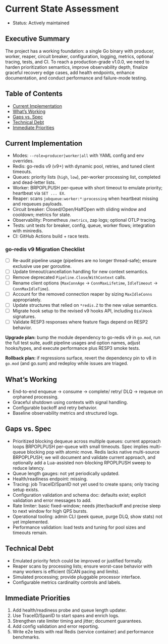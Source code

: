 # Current State Assessment

- Status: Actively maintained

## Executive Summary

The project has a working foundation: a single Go binary with producer, worker, reaper, circuit breaker, configuration, logging, metrics, optional tracing, tests, and CI. To reach a production-grade v1.0.0, we need to harden prioritization semantics, improve observability depth, finalize graceful recovery edge cases, add health endpoints, enhance documentation, and conduct performance and failure-mode testing.

## Table of Contents

- [Current Implementation](#current-implementation)
- [What’s Working](#whats-working)
- [Gaps vs. Spec](#gaps-vs-spec)
- [Technical Debt](#technical-debt)
- [Immediate Priorities](#immediate-priorities)

## Current Implementation

- Modes: `--role=producer|worker|all` with YAML config and env overrides.
- Redis: go-redis v9 (v9+) with dynamic pool, retries, and tuned client timeouts.
- Queues: priority lists (`high`, `low`), per-worker processing list, completed and dead-letter lists.
- Worker: BRPOPLPUSH per-queue with short timeout to emulate priority; heartbeat via `SET ... EX`.
- Reaper: scans `jobqueue:worker:*:processing` when heartbeat missing and requeues payloads.
- Circuit breaker: Closed/Open/HalfOpen with sliding window and cooldown; metrics for state.
- Observability: Prometheus `/metrics`, zap logs; optional OTLP tracing.
- Tests: unit tests for breaker, config, queue, worker flows; integration with miniredis.
- CI: GitHub Actions build + race tests.

### go-redis v9 Migration Checklist

- [ ] Re-audit pipeline usage (pipelines are no longer thread-safe); ensure exclusive use per goroutine.
- [ ] Update timeout/cancellation handling for new context semantics.
- [ ] Remove deprecated `Pipeline.Close`/`WithContext` calls.
- [ ] Rename client options (`MaxConnAge` → `ConnMaxLifetime`, `IdleTimeout` → `ConnMaxIdleTime`).
- [ ] Account for the removed connection reaper by sizing `MaxIdleConns` appropriately.
- [ ] Update structures that relied on `*redis.Z` to the new value semantics.
- [ ] Migrate hook setup to the revised v9 hooks API, including `DialHook` signatures.
- [ ] Validate RESP3 responses where feature flags depend on RESP2 behavior.

**Upgrade plan:** bump the module dependency to go-redis v9 in `go.mod`, run the full test suite, audit pipeline usages and option names, adjust hooks/types, and execute performance plus RESP3 smoke tests. 

**Rollback plan:** if regressions surface, revert the dependency pin to v8 in `go.mod` (and go.sum) and redeploy while issues are triaged.

## What’s Working

- End-to-end enqueue → consume → complete/ retry/ DLQ → requeue on orphaned processing.
- Graceful shutdown using contexts with signal handling.
- Configurable backoff and retry behavior.
- Baseline observability metrics and structured logs.

## Gaps vs. Spec

- Prioritized blocking dequeue across multiple queues: current approach loops BRPOPLPUSH per-queue with small timeouts. Spec implies multi-queue blocking pop with atomic move. Redis lacks native multi-source BRPOPLPUSH; we will document and validate current approach, and optionally add a Lua-assisted non-blocking RPOPLPUSH sweep to reduce latency.
- Queue length gauges: not yet periodically updated.
- Health/readiness endpoint: missing.
- Tracing: job TraceID/SpanID not yet used to create spans; only tracing setup exists.
- Configuration validation and schema doc: defaults exist; explicit validation and error messages to add.
- Rate limiter: basic fixed-window; needs jitter/backoff and precise sleep to next window for high QPS bursts.
- Operational tooling: admin CLI (peek queue, purge DLQ, show stats) not yet implemented.
- Performance validation: load tests and tuning for pool sizes and timeouts remain.

## Technical Debt

- Emulated priority fetch could be improved or justified formally.
- Reaper scans by processing lists; ensure worst-case behavior with many workers is efficient (SCAN pacing and limits).
- Simulated processing; provide pluggable processor interface.
- Configurable metrics cardinality controls and labels.

## Immediate Priorities

1. Add health/readiness probe and queue length updater.
2. Use TraceID/SpanID to start spans and enrich logs.
3. Strengthen rate limiter timing and jitter; document guarantees.
4. Add config validation and error reporting.
5. Write e2e tests with real Redis (service container) and performance benchmarks.
